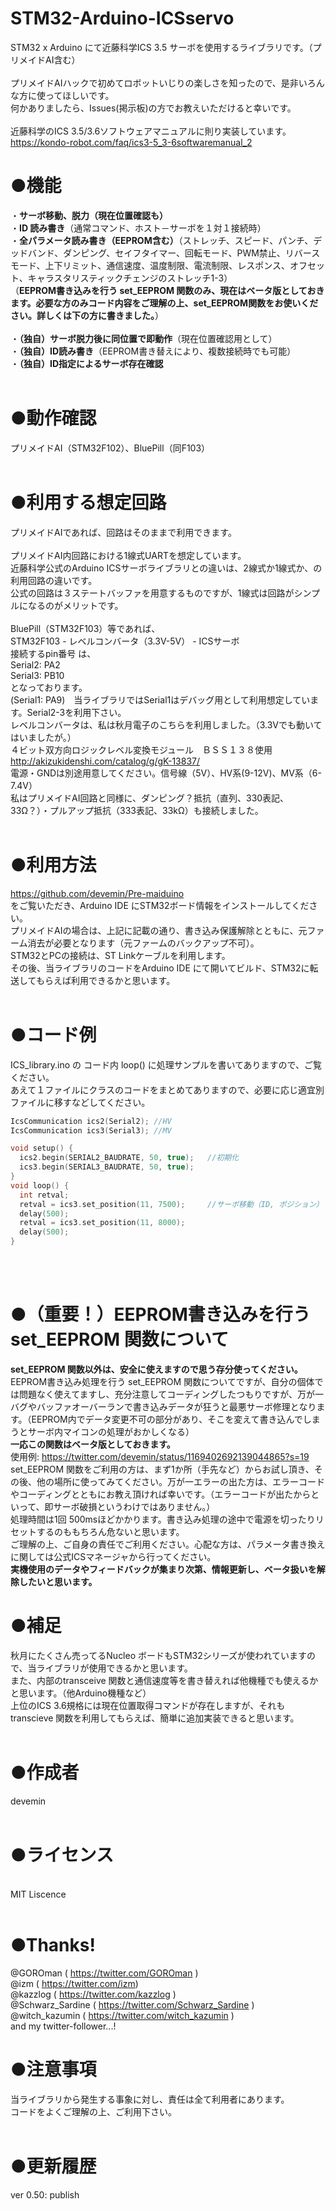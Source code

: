 # STM32-Arduino-ICSservo
STM32 x Arduino にて近藤科学ICS 3.5 サーボを使用するライブラリです。（プリメイドAI含む）
<br>
<br>プリメイドAIハックで初めてロボットいじりの楽しさを知ったので、是非いろんな方に使ってほしいです。
<br>何かありましたら、Issues(掲示板)の方でお教えいただけると幸いです。
<br>
<br>近藤科学のICS 3.5/3.6ソフトウェアマニュアルに則り実装しています。
<br>https://kondo-robot.com/faq/ics3-5_3-6softwaremanual_2
<br>
# ●機能
・<b>サーボ移動、脱力（現在位置確認も）</b>
<br>・<b>ID 読み書き</b>（通常コマンド、ホスト－サーボを１対１接続時）
<br>・<b>全パラメータ読み書き（EEPROM含む）</b>（ストレッチ、スピード、パンチ、デッドバンド、ダンピング、セイフタイマー、回転モード、PWM禁止、リバースモード、上下リミット、通信速度、温度制限、電流制限、レスポンス、オフセット、キャラスタリスティックチェンジのストレッチ1-3）</b>
<br>（<b>EEPROM書き込みを行う set_EEPROM 関数のみ、現在はベータ版としておきます。必要な方のみコード内容をご理解の上、set_EEPROM関数をお使いください。詳しくは下の方に書きました。</b>）
<br>
<br>・<b>（独自）サーボ脱力後に同位置で即動作</b>（現在位置確認用として）
<br>・<b>（独自）ID読み書き</b>（EEPROM書き替えにより、複数接続時でも可能）
<br>・<b>（独自）ID指定によるサーボ存在確認</b>
<br>
<br>
# ●動作確認
プリメイドAI（STM32F102）、BluePill（同F103）
<br>
<br>
# ●利用する想定回路
プリメイドAIであれば、回路はそのままで利用できます。
<br>
<br>プリメイドAI内回路における1線式UARTを想定しています。
<br>近藤科学公式のArduino ICSサーボライブラリとの違いは、2線式か1線式か、の利用回路の違いです。
<br>公式の回路は３ステートバッファを用意するものですが、1線式は回路がシンプルになるのがメリットです。
<br>
<br>BluePill（STM32F103）等であれば、
<br>STM32F103 - レベルコンバータ（3.3V-5V） - ICSサーボ
<br>接続するpin番号 は、
<br>Serial2: PA2
<br>Serial3: PB10
<br>となっております。
<br>(Serial1: PA9)　当ライブラリではSerial1はデバッグ用として利用想定しています。Serial2-3を利用下さい。
<br>レベルコンバータは、私は秋月電子のこちらを利用しました。（3.3Vでも動いてはいましたが。）
<br>４ビット双方向ロジックレベル変換モジュール　ＢＳＳ１３８使用
<br>http://akizukidenshi.com/catalog/g/gK-13837/
<br>電源・GNDは別途用意してください。信号線（5V）、HV系(9-12V)、MV系（6-7.4V）
<br>私はプリメイドAI回路と同様に、ダンピング？抵抗（直列、330表記、33Ω？）・プルアップ抵抗（333表記、33kΩ）も接続しました。
<br>
<br>
# ●利用方法
https://github.com/devemin/Pre-maiduino
<br>をご覧いただき、Arduino IDE にSTM32ボード情報をインストールしてください。
<br>プリメイドAIの場合は、上記に記載の通り、書き込み保護解除とともに、元ファーム消去が必要となります（元ファームのバックアップ不可）。
<br>STM32とPCの接続は、ST Linkケーブルを利用します。
<br>その後、当ライブラリのコードをArduino IDE にて開いてビルド、STM32に転送してもらえば利用できるかと思います。
<br>
<br>
# ●コード例
ICS_library.ino の コード内 loop() に処理サンプルを書いてありますので、ご覧ください。
<br>あえて１ファイルにクラスのコードをまとめてありますので、必要に応じ適宜別ファイルに移すなどしてください。
  
```cpp
IcsCommunication ics2(Serial2); //HV
IcsCommunication ics3(Serial3); //MV

void setup() {
  ics2.begin(SERIAL2_BAUDRATE, 50, true);   //初期化
  ics3.begin(SERIAL3_BAUDRATE, 50, true);
}
void loop() {
  int retval;
  retval = ics3.set_position(11, 7500);     //サーボ移動（ID, ポジション）
  delay(500);
  retval = ics3.set_position(11, 8000);
  delay(500);
} 
```


<br>
<br>

# ●（重要！）EEPROM書き込みを行う set_EEPROM 関数について
<b>set_EEPROM 関数以外は、安全に使えますので思う存分使ってください。</b>
<br>EEPROM書き込み処理を行う set_EEPROM 関数についてですが、自分の個体では問題なく使えてますし、充分注意してコーディングしたつもりですが、万が一バグやバッファオーバーランで書き込みデータが狂うと最悪サーボ修理となります。（EEPROM内でデータ変更不可の部分があり、そこを変えて書き込んでしまうとサーボ内マイコンの処理がおかしくなる）
<br><b>一応この関数はベータ版としておきます。</b>
<br>使用例: https://twitter.com/devemin/status/1169402692139044865?s=19
<br>set_EEPROM 関数をご利用の方は、まず1か所（手先など）からお試し頂き、その後、他の場所に使ってみてください。万が一エラーの出た方は、エラーコードやコーディングとともにお教え頂ければ幸いです。（エラーコードが出たからといって、即サーボ破損というわけではありません。）
<br>処理時間は1回 500msほどかかります。書き込み処理の途中で電源を切ったりリセットするのももちろん危ないと思います。
<br>ご理解の上、ご自身の責任でご利用ください。心配な方は、パラメータ書き換えに関しては公式ICSマネージャから行ってください。
<br><b>実機使用のデータやフィードバックが集まり次第、情報更新し、ベータ扱いを解除したいと思います。</b>
<br>
# ●補足
秋月にたくさん売ってるNucleo ボードもSTM32シリーズが使われていますので、当ライブラリが使用できるかと思います。
<br>また、内部のtransceive 関数と通信速度等を書き替えれば他機種でも使えるかと思います。（他Arduino機種など）
<br>上位のICS 3.6規格には現在位置取得コマンドが存在しますが、それもtranscieve 関数を利用してもらえば、簡単に追加実装できると思います。
<br>
<br>
# ●作成者
devemin
<br>
<br>
# ●ライセンス
<br>MIT Liscence
<br>
<br>
# ●Thanks!
@GOROman         ( https://twitter.com/GOROman )
<br>@izm             ( https://twitter.com/izm)
<br>@kazzlog         ( https://twitter.com/kazzlog )
<br>@Schwarz_Sardine ( https://twitter.com/Schwarz_Sardine )
<br>@witch_kazumin   ( https://twitter.com/witch_kazumin )
<br>and my twitter-follower...!
<br>
# ●注意事項
当ライブラリから発生する事象に対し、責任は全て利用者にあります。
<br>コードをよくご理解の上、ご利用下さい。
<br>
<br>
# ●更新履歴
ver 0.50:  publish
<br>

